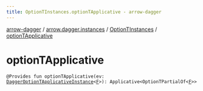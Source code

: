 ```yaml
---
title: OptionTInstances.optionTApplicative - arrow-dagger
---
```


[arrow-dagger](../../index.html) / [arrow.dagger.instances](../index.html) / [OptionTInstances](index.html) / [optionTApplicative](./option-t-applicative.html)

# optionTApplicative

`@Provides fun optionTApplicative(ev: `[`DaggerOptionTApplicativeInstance`](../-dagger-option-t-applicative-instance/index.html)`<`[`F`](index.html#F)`>): Applicative<OptionTPartialOf<`[`F`](index.html#F)`>>`
